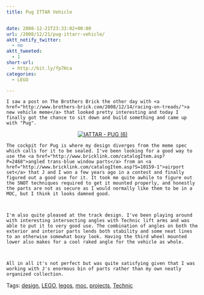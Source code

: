```yaml
---
title: Pug ITTAR Vehicle


date: 2008-12-21T23:33:02+00:00
url: /2008/12/21/pug-ittarr-vehicle/
aktt_notify_twitter:
  - no
aktt_tweeted:
  - 1
short-url:
  - http://bit.ly/fp7Hca
categories:
  - LEGO

---
```

<div class='microid-mailto+http:sha1:5022cfe116f870d4ad845891de035f08ea0f5373'>
  
    I saw a post on The Brothers Brick the other day with <a href="http://www.brothers-brick.com/2008/12/14/racing-on-treads/">a new vehicle meme</a> that looked pretty interesting and today I finally got the chance to sit down and build something and came up with "Pug".
  
  
  <p style="text-align: center; ">
    <a href="http://www.flickr.com/photos/52426882@N00/3126371074/" title="IATTAR - PUG (6)" rel="" class=""><img alt="IATTAR - PUG (6)" src="http://static.flickr.com/3102/3126371074_29ce4402fc.jpg" class="alignnone" /></a>
  
  
  
    The cockpit for Pug is where my design diverges from the meme spec which calls for it to be sealed. I've been looking for a good way to use the <a href="http://www.bricklink.com/catalogItem.asp?P=2468">angled trans-blue window parts</a> from an <a href="http://www.bricklink.com/catalogItem.asp?S=10159-1">airport set</a> that J and I won a few years ago in a contest and finally figured out a good use for it. It took me quite awhile to figure out the SNOT techniques required to get it mounted properly, and honestly the parts are not as secure as I would normally like them to be in a MOC, but I think it looks damned good.
  
  
  
    I'm also quite pleased at the track design. I've been playing around with interesting intersecting angles with Technic lift arms and was able to put it to very good use. The combination of angles on both the exterior and interior parts lends both stability and some neat lines to an otherwise somewhat boxy look. Having the third wheel mounted lower also makes for a cool raked angle for the vehicle as whole.
  
  
  
    All in all it's not perfect but was quite satisfying given that I was working with J's enormous bin of parts rather than my own neatly organized collection.
  
</div>

<div class="st-post-tags">
  Tags: <a href="http://www.cavort.org/tag/design/" title="design" rel="tag">design</a>, <a href="http://www.cavort.org/tag/lego/" title="LEGO" rel="tag">LEGO</a>, <a href="http://www.cavort.org/tag/legos/" title="legos" rel="tag">legos</a>, <a href="http://www.cavort.org/tag/moc/" title="moc" rel="tag">moc</a>, <a href="http://www.cavort.org/tag/projects/" title="projects" rel="tag">projects</a>, <a href="http://www.cavort.org/tag/technic/" title="Technic" rel="tag">Technic</a><br />
</div>
